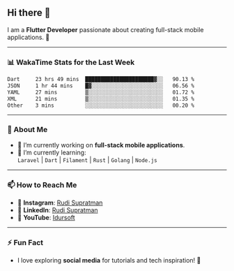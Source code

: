 ## Hi there 👋

I am a **Flutter Developer** passionate about creating full-stack mobile applications. 🚀

---

### 📊 WakaTime Stats for the Last Week
<!--START_SECTION:waka-->

```txt
Dart     23 hrs 49 mins  ██████████████████████▓░░   90.13 %
JSON     1 hr 44 mins    █▓░░░░░░░░░░░░░░░░░░░░░░░   06.56 %
YAML     27 mins         ▒░░░░░░░░░░░░░░░░░░░░░░░░   01.72 %
XML      21 mins         ▒░░░░░░░░░░░░░░░░░░░░░░░░   01.35 %
Other    3 mins          ░░░░░░░░░░░░░░░░░░░░░░░░░   00.20 %
```

<!--END_SECTION:waka-->

---

### 🌱 About Me
- 🔭 I’m currently working on **full-stack mobile applications**.
- 🌱 I’m currently learning:  
  `Laravel` | `Dart` | `Filament` | `Rust` | `Golang` | `Node.js`

---

### 📫 How to Reach Me
- 💬 **Instagram**: [Rudi Supratman](https://www.instagram.com/rudisupratman97)  
- 💼 **LinkedIn**: [Rudi Supratman](https://www.linkedin.com/in/rudi-supratman-324233281)  
- 🎥 **YouTube**: [Idursoft](https://www.youtube.com/@adde5863)

---

### ⚡ Fun Fact
- I love exploring **social media** for tutorials and tech inspiration! 🎥
